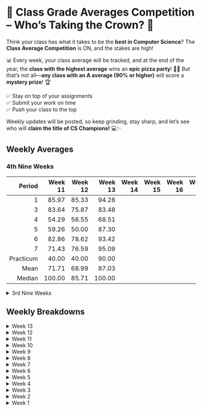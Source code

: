 # 🚀 Class Grade Averages Competition – Who’s Taking the Crown? 🎉  

Think your class has what it takes to be the **best in Computer Science**? The **Class Average Competition** is ON, and the stakes are high!  

📊 Every week, your class average will be tracked, and at the end of the year, the **class with the highest average** wins an **epic pizza party**! 🍕🔥 But that’s not all—**any class with an A average (90% or higher)** will score a **mystery prize**! 🏆  

✅ Stay on top of your assignments  
✅ Submit your work on time  
✅ Push your class to the top  

Weekly updates will be posted, so keep grinding, stay sharp, and let’s see who will **claim the title of CS Champions!** 💻✨  

## Weekly Averages

### 4th Nine Weeks

| Period     | Week 11 | Week 12 | Week 13 | Week 14 | Week 15 | Week 16 | Week 17 | Week 18 | Week 19 | Final  | Weekly Rank | Weekly Trend |
| ---------: | ------: | ------: | ------: | ------: | ------: | ------: | ------: | ------: | ------: | -----: | :---------: | :----------: |
| 1          |   85.97 |   85.33 |   94.28 |||||||| 1  |
| 3          |   83.64 |   75.87 |   83.48 |||||||| 3  |
| 4          |   54.29 |   56.55 |   68.51 |||||||| 4  |
| 5          |   59.26 |   50.00 |   87.30 |||||||| -- | -9.26 |
| 6          |   82.86 |   78.62 |   93.42 |||||||| 2  |
| 7          |   71.43 |   76.59 |   95.09 |||||||| -- |
| Practicum  |   40.00 |   40.00 |   90.00 |||||||| -- | +0.00 |
| Mean       |   71.71 |   68.99 |   87.03 |||||||| -- |
| Median     |  100.00 |   85.71 | 100.00 |||||||| -- |


<details>
<summary>3rd Nine Weeks</summary>

| Period     | Week 1 | Week 2 | Week 3 | Week 4 | Week 5 | Week 6 | Week 7 | Week 8 | Week 9 | Final  | Weekly Rank | Weekly Trend |
| ---------: | -----: | -----: | -----: | -----: | -----: | -----: | -----: | -----: | -----: | -----: | :---------: | :----------: |
| 1          | 89.44  | 84.00  | 87.65  | 90.67  |  90.08 |  86.52 |  89.00 |  88.86 |  88.37 |  87.31 | 2           | -1.06        |
| 3          | 85.20  | 78.99  | 85.46  | 84.43  |  80.74 |  80.23 |  79.86 |  76.68 |  79.14 |  77.68 | 3           | -1.46        |
| 4          | 74.33  | 76.52  | 81.14  | 77.82  |  79.85 |  76.76 |  75.45 |  73.91 |  74.11 |  76.54 | 4           | +2.43        | 
| 5          | 89.29  | 87.74  | 87.57  | 83.48  |  78.06 |  75.17 |  73.40 |  69.78 |  69.32 |  78.42 | --          | +7.10        |
| 6          | 88.89  | 83.27  | 89.70  | 88.60  |  90.89 |  91.01 |  90.79 |  90.17 |  90.18 |  89.35 | 1           | -0.83        |
| 7          | 89.47  | 88.33  | 88.42  | 87.26  |  82.89 |  78.19 |  78.83 |  75.47 |  74.10 |  76.77 | --          | +2.67        |
| Practicum  | 100.00 | 100.00 | 100.00 | 90.00  | 100.00 | 100.00 |  95.00 |  93.33 |  98.00 |  98.18 | --          | +0.18        |
| Mean       | 86.43  | 83.80  | 86.67  | 85.93  |  83.83 |  82.72 |  81.58 |  79.75 |  79.74 |  81.84 |             | +2.10        | 
| Median     | 96.67  | 98.33  | 98.75  | 94.00  |  91.80 |  87.22 |  89.36 |  88.13 |  87.91 |  89.31 |             | +1.40        |

</details>


## Weekly Breakdowns

<!-- <details>
<summary>Week #</summary>

|   period   | count |  mean  | trend  | std dev |  min   |   25%  |   50%  |   75%  |  max   | % A's |
| :--------: | ----: | -----: | -----: | ------: | -----: | -----: | -----: | -----: | -----: | :---: |
| 1          |  19   |   |   |    |   |    |   |   | 100.00 |  |
| 3          |  25   |   |   |    |   |    |   |   | 100.00 |  |
| 4          |  23   |   |   |    |   |    |   |   | 100.00 |  |
| 5          |  27   |   |   |    |   |    |   |   | 100.00 |  |
| 6          |  28   |   |   |    |   |    |   |   | 100.00 |  |
| 7          |  22   |   |   |    |   |    |   |   | 100.00 |  |
| Practicum  |   5   | 100.00 | ----  |  0.00   | 100.00 | 100.00 | 100.00 | 100.00 | 100.00 | 100.00 |
| Aggregate  | 149   |   |   |    |   |   |   |   | 100.00 |  |

</details> -->

<details>
<summary>Week 13</summary>

|   period   | count |  mean  | trend  | std dev |  min   |   25%  |   50%  |   75%  |  max   | % A's |
| :--------: | ----: | -----: | -----: | ------: | -----: | -----: | -----: | -----: | -----: | :---: |
| 1          |  20   |  94.28 | -----  | 13.59   |   0.00 |  92.33 | 100.00 | 100.00 | 100.00 | 78.95 |
| 3          |  25   |  83.59 | -----  | 14.04   |  60.00 |  80.00 |  86.67 |  93.33 | 100.00 | 44.00 |
| 4          |  23   |  68.51 | -----  | 38.23   |   0.00 |  53.33 |  80.00 | 100.00 | 100.00 | 47.62 |
| 5          |  27   |  87.30 | -----  | 19.55   |  50.00 |  80.00 | 100.00 | 100.00 | 100.00 | 62.96 |
| 6          |  28   |  93.42 | -----  | 10.74   |  53.00 |  91.67 | 100.00 | 100.00 | 100.00 | 75.00 |
| 7          |  22   |  95.23 | -----  | 11.55   |  50.00 |  97.75 | 100.00 | 100.00 | 100.00 | 86.36 |
| Practicum  |   5   |  90.00 | -----  | 14.14   |  70.00 |  80.00 | 100.00 | 100.00 | 100.00 | 60.00 |
| Aggregate  | 150   |  87.07 | -----  | 21.03   |   0.00 |  80.00 | 100.00 | 100.00 | 100.00 | 65.31 |

</details>

<details>
<summary>Week 12</summary>

|   period   | count |  mean  | trend  | std dev |  min   |   25%  |   50%  |   75%  |  max   | % A's |
| :--------: | ----: | -----: | -----: | ------: | -----: | -----: | -----: | -----: | -----: | :---: |
| 1          |  19   |  85.33 | -----  | 30.44   |   0.00 |  91.67 | 100.00 | 100.00 | 100.00 | 73.68 |
| 3          |  25   |  75.87 | -----  | 21.97   |  42.68 |  67.14 |  82.26 | 100.00 | 100.00 | 28.00 |
| 4          |  23   |  56.55 | -----  | 41.76   |   0.00 |  12.50 |  62.50 | 100.00 | 100.00 | 33.33 |
| 5          |  27   |  50.00 | -----  | 41.60   |   0.00 |   0.00 |  50.00 | 100.00 | 100.00 | 33.33 |
| 6          |  28   |  78.62 | -----  | 71.88   |   0.00 |  71.88 |  87.50 | 100.00 | 100.00 | 42.86 |
| 7          |  21   |  76.59 | -----  | 36.63   |   0.00 |  50.00 | 100.00 | 100.00 | 100.00 | 63.64 |
| Practicum  |   5   |  40.00 | -----  | 54.77   |   0.00 |   0.00 |   0.00 | 100.00 | 100.00 | 60.00 |
| Aggregate  | 148   |  68.99 | -----  | 36.66   |   0.00 |  50.00 |  85.71 | 100.00 | 100.00 | 38.78 |

</details>

<details>
<summary>Week 11</summary>

|   period   | count |  mean  | trend  | std dev |  min   |   25%  |   50%  |   75%  |  max   | % A's |
| :--------: | ----: | -----: | -----: | ------: | -----: | -----: | -----: | -----: | -----: | :---: |
| 1          |  19   |  85.97 | -----  | 30.04   |   0.00 | 100.00 | 100.00 | 100.00 | 100.00 | 77.78 |
| 3          |  25   |  83.64 | -----  | 17.02   |  60.00 |  60.00 |  80.00 | 100.00 | 100.00 | 48.00 |
| 4          |  23   |  54.29 | -----  | 44.79   |   0.00 |   0.00 |  60.00 | 100.00 | 100.00 | 38.10 |
| 5          |  27   |  59.26 | -----  | 50.07   |   0.00 |   0.00 | 100.00 | 100.00 | 100.00 | 59.26 |
| 6          |  28   |  82.86 | -----  | 29.17   |   0.00 |  80.00 | 100.00 | 100.00 | 100.00 | 57.14 |
| 7          |  21   |  71.43 | -----  | 46.29   |   0.00 |   0.00 | 100.00 | 100.00 | 100.00 | 71.43 |
| Practicum  |   5   |  40.00 | -----  | 54.77   |   0.00 |   0.00 |   0.00 | 100.00 | 100.00 | 60.00 |
| Aggregate  | 148   |  71.71 | -----  | 40.11   |   0.00 |  60.00 | 100.00 | 100.00 | 100.00 | 57.24 |

</details>

<details>
<summary>Week 10</summary>

|   period   | count |  mean  | trend  | std dev |  min   |   25%  |   50%  |   75%  |  max   |  % A's |
| :--------: | ----: | -----: | -----: | ------: | -----: | -----: | -----: | -----: | -----: | :----: |
| 1          |  19   |  87.31 | -1.06  | 16.34   |  46.77 |  86.65 |  93.30 |  98.55 | 100.00 |  66.67 |
| 3          |  25   |  77.68 | -1.46  | 15.14   |  41.31 |  68.00 |  78.96 |  89.54 | 100.00 |  24.00 |
| 4          |  23   |  76.54 | +2.43  | 21.30   |  40.00 |  62.00 |  83.93 |  95.56 | 100.00 |  33.33 |
| 5          |  27   |  78.42 | +7.10  | 23.04   |  62.00 |  69.42 |  90.55 |  98.08 | 100.00 |  51.85 |
| 6          |  28   |  89.35 | -0.83  | 12.30   |  50.00 |  84.26 |  92.61 |  98.31 | 100.00 |  57.14 |
| 7          |  22   |  76.77 | +2.67  | 25.27   |  73.00 |  76.55 |  84.62 |  99.40 | 100.00 |  45.45 |
| Practicum  |   5   |  98.18 | +0.18  |  4.07   |  90.91 | 100.00 | 100.00 | 100.00 | 100.00 | 100.00 |
| Aggregate  | 149   |  81.84 | +2.10  | 19.62   |  15.00 |  68.15 |  89.31 |  97.89 | 100.00 |  47.95 |

</details>

<details>
<summary>Week 9</summary>

|   period   | count |  mean  | trend  | std dev |  min   |   25%  |   50%  |   75%  |  max   |  % A's |
| :--------: | ----: | -----: | -----: | ------: | -----: | -----: | -----: | -----: | -----: | :----: |
| 1          |  19   |  88.37 | -0.49  | 16.55   |  44.70 |  89.94 |  95.88 |  98.46 |  99.88 |  72.22 |
| 3          |  25   |  79.14 | +2.46  | 15.37   |  30.00 |  71.15 |  81.33 |  88.46 |  99.88 |  24.00 |
| 4          |  23   |  74.11 | +0.20  | 26.35   |   0.00 |  58.46 |  80.00 |  95.44 | 100.00 |  38.10 |
| 5          |  27   |  69.32 | -0.46  | 30.05   |  56.00 |  59.55 |  79.09 |  90.91 | 100.00 |  44.44 |
| 6          |  28   |  90.18 | +0.01  | 11.81   |  48.89 |  85.21 |  93.37 |  99.65 | 100.00 |  64.29 |
| 7          |  22   |  74.10 | -1.37  | 23.20   |  68.00 |  69.07 |  75.91 |  98.84 | 100.00 |  36.36 |
| Practicum  |   5   |  98.00 | +4.67  |  4.47   |  90.00 | 100.00 | 100.00 | 100.00 | 100.00 | 100.00 |
| Aggregate  | 149   |  79.74 | -0.01  | 22.47   |   0.00 |  68.89 |  87.91 |  96.36 | 100.00 |  47.95 |

</details>

<details>
<summary>Week 8</summary>

|   period   | count |  mean | trend | std dev |  min  |   25%  |   50%  |   75%  |  max   | % A's |
| :--------: | ----: | ----: | ----: | ------: | ----: | -----: | -----: | -----: | -----: | :---: |
| 1          |  19   | 88.86 | -0.23 | 16.34   | 40.00 |  88.89 |  95.20 |  99.74 | 100.00 | 72.22 |
| 3          |  26   | 76.68 | -3.18 | 16.74   | 24.00 |  70.34 |  81.36 |  89.99 | 100.00 | 26.92 |
| 4          |  23   | 73.91 | -1.54 | 26.46   |  0.00 |  60.87 |  78.75 |  97.13 | 100.00 | 33.33 |
| 5          |  28   | 69.78 | -3.62 | 29.19   | 57.00 |  59.12 |  85.50 |  99.20 | 100.00 | 35.71 |
| 6          |  28   | 90.17 | -0.62 | 11.63   | 50.00 |  85.41 |  92.38 |  99.73 | 100.00 | 57.14 |
| 7          |  23   | 75.47 | -3.36 | 22.33   | 70.00 |  77.53 |  80.00 |  98.94 | 100.00 | 34.78 |
| Practicum  |   5   | 93.33 | -1.67 | 14.91   | 85.00 | 100.00 | 100.00 | 100.00 | 100.00 | 80.00 |
| Aggregate  | 151   | 79.75 | -1.83 | 22.98   |  0.00 |  68.00 |  88.13 |  99.10 | 100.00 | 44.30 |

</details>

<details>
<summary>Week 7</summary>

|   period   | count |  mean | trend | std dev |  min  |  25%   |   50%  |   75%  |  max   | % A's |
| :--------: | ----: | ----: | ----: | ------: | ----: | -----: | -----: | -----: | -----: | :---: |
| 1          |  19   | 89.09 | +2.57 |   16.04 | 44.91 |  90.50 |  95.58 |  99.73 | 100.00 | 77.78 |
| 3          |  26   | 79.86 | -0.37 |   17.38 | 20.45 |  71.91 |  82.95 |  90.91 | 100.00 | 26.92 |
| 4          |  23   | 75.45 | -1.31 |   26.27 |  0.00 |  62.86 |  82.27 |  96.86 | 100.00 | 38.10 |
| 5          |  28   | 73.40 | -1.77 |   28.56 | 57.00 |  64.58 |  87.22 | 100.00 | 100.00 | 46.43 |
| 6          |  28   | 90.79 | -0.22 |   11.41 | 50.00 |  86.23 |  92.27 |  99.71 | 100.00 | 67.86 |
| 7          |  23   | 78.83 | +0.64 |   20.16 | 30.00 |  63.75 |  81.00 |  98.82 | 100.00 | 34.78 |
| Practicum  |   5   | 95.00 | -5.00 |   11.18 | 85.00 | 100.00 | 100.00 | 100.00 | 100.00 | 80.00 |
| Aggregate  | 151   | 81.58 | -1.14 |   22.21 |  0.00 |  70.57 |  89.36 |  99.70 | 100.00 | 48.68 |

</details>

<details>
<summary>Week 6</summary>

|   period   | count |  mean  | trend | std dev |  min   |   25%  |   50%  |   75%  |  max   | % A's  |
| :--------: | ----: | -----: | ----: | ------: | -----: | -----: | -----: | -----: | -----: | :----: |
| 1          |  19   |  86.52 | -3.56 | 18.95   |  40.00 |  82.79 |  95.00 |  99.41 | 100.00 |  63.16 |
| 3          |  26   |  80.23 | -0.51 | 17.82   |  13.89 |  72.85 |  83.35 |  91.45 | 100.00 |  34.62 |
| 4          |  21   |  76.76 | -3.09 | 21.71   |  37.38 |  60.00 |  84.29 |  96.70 | 100.00 |  39.13 |
| 5          |  28   |  75.17 | -2.89 | 28.00   |  57.00 |  59.27 |  84.52 |  87.81 | 100.00 |  46.43 |
| 6          |  28   |  91.01 | +0.12 | 11.27   |  51.43 |  85.87 |  93.81 |  99.69 | 100.00 |  71.43 |
| 7          |  23   |  78.19 | -4.70 | 19.19   |  30.00 |  71.43 |  83.75 |  92.35 | 100.00 |  26.09 |
| Practicum  |   5   | 100.00 | ----  |  0.00   | 100.00 | 100.00 | 100.00 | 100.00 | 100.00 | 100.00 |
| Aggregate  | 151   |  82.72 | -1.11 | 21.56   |  13.89 |  73.14 |  91.16 |  99.68 | 100.00 |  53.02 |

</details>

<details>
<summary>Week 5</summary>

|   period   | count |  mean  | trend  | std dev |  min   |   25%  |   50%  |   75%  |  max   | % A's  |
| :--------: | ----: | -----: | -----: | ------: | -----: | :----: | -----: | -----: | -----: | :----: |
| 1          |  19   |  90.08 |  -0.59 | 15.56   |  48.00 |  92.35 |  96.62 |  99.34 | 100.00 |  73.68 |
| 3          |  26   |  80.47 |  -3.69 | 17.92   |  19.00 |  75.03 |  83.85 |  92.90 | 100.00 |  34.62 |
| 4          |  22   |  79.85 |  +2.03 | 21.94   |  36.00 |  65.61 |  87.65 |  97.97 | 100.00 |  40.91 |
| 5          |  28   |  78.06 |  -5.42 | 29.17   |  66.07 |  71.00 |  98.21 | 100.00 | 100.00 |  53.57 |
| 6          |  28   |  90.89 |  +2.29 | 11.50   |  56.00 |  87.43 |  95.09 |  99.38 | 100.00 |  71.43 |
| 7          |  23   |  82.89 |  -4.37 | 20.50   |  70.00 |  82.92 |  85.71 |  97.99 | 100.00 |  39.13 |
| Practicum  |   5   | 100.00 | +10.00 |  0.00   | 100.00 | 100.00 | 100.00 | 100.00 | 100.00 | 100.00 |
| Aggregate  | 151   |  82.89 |  -1.56 | 22.00   |  19.00 |  77.06 |  92.68 |  99.56 | 100.00 |  53.95 |

</details>

<details>
<summary>Week 4</summary>

|   period   | count |  mean  | trend  | std dev |  min   |   25%  |   50%  |   75%  |  max   | % A's |
| :--------: | ----: | -----: | -----: | ------: | -----: | -----: | -----: | -----: | -----: | :---: |
| 1          |  19   | 90.67  |  +3.02 | 14.86   | 50.80  |  93.33 |  97.95 |  99.49 | 100.00 | 73.68 |
| 3          |  26   | 84.43  |  -1.03 | 15.58   | 28.57  |  78.25 |  88.00 |  94.48 | 100.00 | 42.31 |
| 4          |  22   | 77.82  |  -3.32 | 22.10   | 35.00  |  61.91 |  84.71 |  99.52 | 100.00 | 40.91 |
| 5          |  28   | 83.48  |  -4.09 | 25.94   | 55.00  |  77.50 |  98.00 | 100.00 | 100.00 | 64.29 |
| 6          |  28   | 88.60  |  -1.10 | 13.34   | 56.36  |  77.77 |  94.41 |  98.68 | 100.00 | 53.57 |
| 7          |  23   | 87.26  |  -1.16 | 26.03   | 63.00  |  94.67 |  99.00 | 100.00 | 100.00 | 78.26 |
| Practicum  |   5   | 90.00  | -10.00 | 11.18   | 75.00  | 100.00 | 100.00 | 100.00 | 100.00 | 80.00 |
| Aggregate  | 151   | 85.93  |  -1.28 | 20.20   | 28.57  |  77.88 |  94.00 |  99.80 | 100.00 | 53.94 |

</details>

<details>
<summary>Week 3</summary>

|   period   | count |  mean  | trend | std dev |  min   |   25%  |   50%  |  75%   |  max   |  % A's |
| :--------: | ----: | -----: | ----: | ------: | -----: | ------:| -----: | -----: | -----: | :----: |
| 1          |  20   |  87.65 | +3.65 | 14.69   |  58.00 |  97.08 |  99.25 | 100.00 | 100.00 |  73.68 |
| 3          |  26   |  85.46 | +6.47 | 17.93   |  20.00 |  84.14 |  90.29 |  99.57 | 100.00 |  57.69 |
| 4          |  23   |  81.14 | +4.62 | 21.89   |  40.00 |  79.64 |  98.71 |  99.68 | 100.00 |  50.00 |
| 5          |  28   |  87.57 | -0.17 | 29.28   |   0.00 |  95.00 |  98.75 | 100.00 | 100.00 |  78.57 |
| 6          |  27   |  89.70 | +6.43 | 21.03   |   0.00 |  82.75 |  98.14 |  99.68 | 100.00 |  64.29 |
| 7          |  23   |  88.42 | +0.09 | 29.02   |   0.00 |  95.83 |  98.75 | 100.00 | 100.00 |  86.97 |
| Practicum  |   5   | 100.00 | ----  |  0.00   | 100.00 | 100.00 | 100.00 | 100.00 | 100.00 | 100.00 |
| Aggregate  | 152   |  86.67 | +2.87 | 22.72   |   0.00 |  88.00 |  98.75 | 100.00 | 100.00 |  69.54 |

</details>

<details>
<summary>Week 2</summary>

|   period   | count |  mean  | trend | std dev |  min   |   25%  |   50%  |  75%   |  max   |  % A's |
| :--------: | ----: | -----: | ----: | ------: | -----: | ------:| -----: | -----: | -----: | :----: |
| 1          |  20   |  84.00 | -5.44 | 20.38   |   0.00 | 100.00 | 100.00 | 100.00 | 100.00 |  78.95 |
| 3          |  26   |  78.99 | -6.21 | 24.14   |  20.00 |  74.00 |  96.67 |  99.00 | 100.00 |  53.85 |
| 4          |  23   |  76.52 | +2.19 | 33.18   |   0.00 |  71.00 |  98.00 | 100.00 | 100.00 |  63.64 |
| 5          |  28   |  87.74 | -1.55 | 28.54   |   0.00 |  95.00 |  99.17 | 100.00 | 100.00 |  85.71 |
| 6          |  27   |  82.27 | -5.62 | 25.67   |   0.00 |  60.00 |  96.50 |  99.25 | 100.00 |  64.29 |
| 7          |  23   |  88.33 | -1.14 | 27.49   |   0.00 |  95.83 | 100.00 | 100.00 | 100.00 |  85.96 |
| Practicum  |   5   | 100.00 | ----  |  0.00   | 100.00 | 100.00 | 100.00 | 100.00 | 100.00 | 100.00 |
| Aggregate  | 152   |  83.80 | -2.63 | 26.38   |   0.00 |  85.00 |  98.33 | 100.00 | 100.00 |  72.85 |

</details>

<details>
<summary>Week 1</summary>

|   period   | count |  mean  | trend | std dev |  min   |   25%  |   50%  |  75%   |  max   |  % A's |
| :--------: | ----: | -----: | ----: | ------: | -----: | ------:| -----: | -----: | -----: | :----: |
| 1          |  20   |  89.44 | ----  | 19.85   |   0.00 | 100.00 | 100.00 | 100.00 | 100.00 |  78.95 |
| 3          |  26   |  85.20 | ----  | 23.27   |  33.33 |  96.67 | 100.00 | 100.00 | 100.00 |  73.08 |
| 4          |  23   |  74.33 | ----  | 35.48   |   0.00 |  63.33 | 100.00 | 100.00 | 100.00 |  59.09 |
| 5          |  28   |  89.29 | ----  | 31.50   |   0.00 | 100.00 | 100.00 | 100.00 | 100.00 |  89.29 |
| 6          |  27   |  88.89 | ----  | 20.67   |  33.33 |  83.33 | 100.00 | 100.00 | 100.00 |  71.43 |
| 7          |  23   |  89.47 | ----  | 31.53   |   0.00 | 100.00 | 100.00 | 100.00 | 100.00 |  73.91 |
| Practicum  |   5   | 100.00 | ----  |  0.00   | 100.00 | 100.00 | 100.00 | 100.00 | 100.00 | 100.00 |
| Aggregate  | 152   |  86.43 | ----  | 26.92   |   0.00 | 100.00 | 100.00 | 100.00 | 100.00 |  75.50 |

</details>
